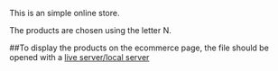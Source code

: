 This is an simple online store.

The products are chosen using the letter N.

##To display the products on the ecommerce page, the file should be opened with a <u>live server/local server</u>